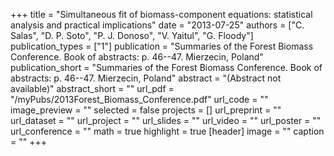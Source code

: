 +++
title = "Simultaneous fit of biomass-component equations: statistical analysis and practical implications"
date = "2013-07-25"
authors = ["C. Salas", "D. P. Soto", "P. J. Donoso", "V. Yaitul", "G. Floody"]
publication_types = ["1"]
publication = "Summaries of the Forest Biomass Conference.  Book of abstracts: p. 46--47. Mierzecin, Poland"
publication_short = "Summaries of the Forest Biomass Conference.  Book of abstracts: p. 46--47. Mierzecin, Poland"
abstract = "(Abstract not available)"
abstract_short = ""
url_pdf = "/myPubs/2013Forest_Biomass_Conference.pdf"
url_code = ""
image_preview = ""
selected = false
projects = []
url_preprint = ""
url_dataset = ""
url_project = ""
url_slides = ""
url_video = ""
url_poster = ""
url_conference = ""
math = true
highlight = true
[header]
image = ""
caption = ""
+++
